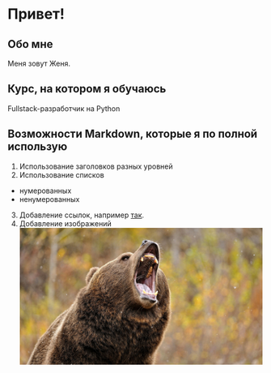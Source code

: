 # Привет!
## Обо мне
Меня зовут Женя.

## Курс, на котором я обучаюсь
Fullstack-разработчик на Python

## Возможности Markdown, которые я по полной использую 

1. Использование заголовков разных уровней
2. Использование списков
* нумерованных
* ненумерованных
3. Добавление ссылок, например [так](https://netology.ru/).
4. Добавление изображений
   ![](012.jpg)
